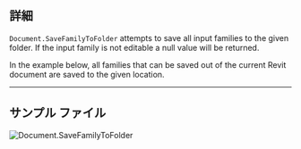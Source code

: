 ## 詳細
`Document.SaveFamilyToFolder` attempts to save all input families to the given folder. If the input family is not editable a null value will be returned.

In the example below, all families that can be saved out of the current Revit document are saved to the given location.
___
## サンプル ファイル

![Document.SaveFamilyToFolder](./Revit.Application.Document.SaveFamilyToFolder_img.jpg)
